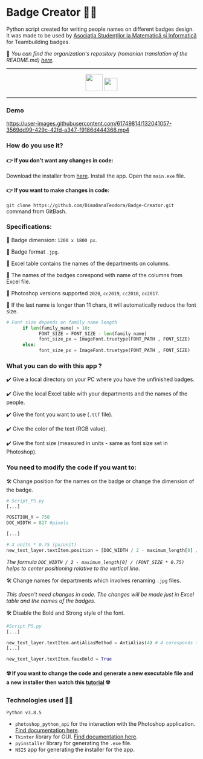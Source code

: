 # Badge Creator :mage_man:
Python script created for writing people names on different badges design. It was made to be used by [Asociația Studenților la Matematică și Informatică](https://www.asmi.ro/) for Teambuilding badges.

 :pushpin: *You can find the organization's repository (romanian translation of the README.md) [here]().*

<hr>
<div align="center">
<img src="https://cdn.icon-icons.com/icons2/112/PNG/512/python_18894.png" width="45" height="45"/>
<img src="https://upload.wikimedia.org/wikipedia/commons/thumb/2/20/Photoshop_CC_icon.png/615px-Photoshop_CC_icon.png" width="35" height="35"/>
</div>
<hr>

### Demo

https://user-images.githubusercontent.com/61749814/132041057-3569dd99-429c-42fd-a347-f9186d444366.mp4

### How do you use it?
#### :point_right: If you don't want any changes in code:
Download the installer from [here](https://drive.google.com/file/d/1PwOnTRxc3zL8r5x1demFrciHTgW7Hcuu/view?usp=sharing). Install the app. Open the ```main.exe``` file.
#### :point_right: If you want to make changes in code:
```git clone https://github.com/DimaOanaTeodora/Badge-Creator.git``` command from GitBash.

### Specifications:
:diamond_shape_with_a_dot_inside: Badge dimension: ```1200 x 1800 px```.

:diamond_shape_with_a_dot_inside: Badge format ```.jpg```.

:diamond_shape_with_a_dot_inside: Excel table contains the names of the departments on columns.

:diamond_shape_with_a_dot_inside: The names of the badges corespond with name of the columns from Excel file.

:diamond_shape_with_a_dot_inside: Photoshop versions supported ```2020```, ```cc2019```, ```cc2018```, ```cc2017```.

:diamond_shape_with_a_dot_inside: If the last name is longer than 11 chars, it will automatically reduce the font size.
```python
# Font size depends on family name length
      if len(family_name) > 10:
            FONT_SIZE = FONT_SIZE - len(family_name) 
            font_size_px = ImageFont.truetype(FONT_PATH , FONT_SIZE)
      else:
            font_size_px = ImageFont.truetype(FONT_PATH , FONT_SIZE)
 ```

### What you can do with this app ?
:heavy_check_mark: Give a local directory on your PC where you have the unfinished badges.

:heavy_check_mark: Give the local Excel table with your departments and the names of the people.

:heavy_check_mark: Give the font you want to use (```.ttf``` file).

:heavy_check_mark: Give the color of the text (RGB value).

:heavy_check_mark: Give the font size (measured in units - same as font size set in Photoshop).

### You need to modify the code if you want to:
:hammer_and_wrench: Change position for the names on the badge or change the dimension of the badge.
```python
# Script_PS.py
[...]

POSITION_Y = 750
DOC_WIDTH = 827 #pixels

[...]

# X units * 0.75 (px/unit)
new_text_layer.textItem.position = [DOC_WIDTH / 2 - maximum_length[0] / (FONT_SIZE * 0.75), POSITION_Y] # [OX, OY]
``` 
*The formula ```DOC_WIDTH / 2 - maximum_length[0] / (FONT_SIZE * 0.75)``` helps to center positioning relative to the vertical line.*

:hammer_and_wrench: Change names for departments which involves renaming ```.jpg``` files.

*This doesn't need changes in code. The changes will be made just in Excel table and the names of the badges.*

:hammer_and_wrench: Disable the Bold and Strong style of the font.  
```python
#Script_PS.py
[...]

new_text_layer.textItem.antiAliasMethod = AntiAlias(4) # 4 coresponds to Strong property
[...]

new_text_layer.textItem.fauxBold = True
```
#### :radioactive: If you want to change the code and generate a new executable file and a new installer then watch this [tutorial](https://www.youtube.com/watch?v=UZX5kH72Yx4&pp=sAQA) :radioactive:

### Technologies used :woman_technologist:

 ```Python v3.8.5```

- ```photoshop_python_api``` for the interaction with the Photoshop application. [Find documentation here](https://photoshop-python-api.readthedocs.io/en/master/).
- ```Tkinter``` library for GUI. [Find documentation here](https://docs.python.org/3/library/tk.html).
- ```pyinstaller``` library for generating the ```.exe``` file.
- ```NSIS``` app for generating the installer for the app.
